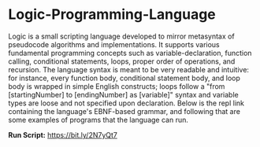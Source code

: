 # Logic-Programming-Language
Logic is a small scripting language developed to mirror metasyntax of pseudocode algorithms and implementations. It supports various fundamental programming concepts such as variable-declaration, function calling, conditional statements, loops, proper order of operations, and recursion. The language syntax is meant to be very readable and intuitive: for instance, every function body, conditional statement body, and loop body is wrapped in simple English constructs; loops follow a "from [startingNumber] to [endingNumber] as [variable]" syntax and variable types are loose and not specified upon declaration. Below is the repl link containing the language's EBNF-based grammar, and following that are some examples of programs that the language can run.

**Run Script:** https://bit.ly/2N7yQt7
